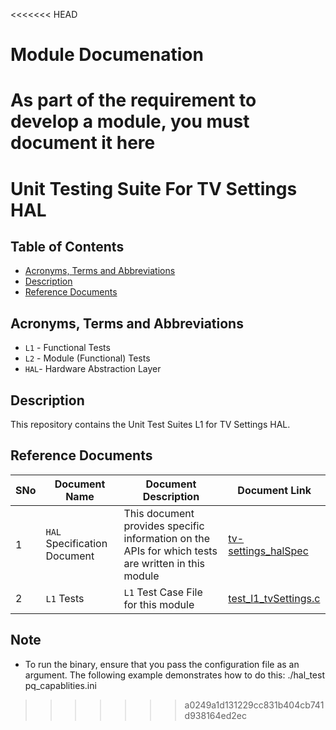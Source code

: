 <<<<<<< HEAD
# Module Documenation

As part of the requirement to develop a module, you must document it here
=======
# Unit Testing Suite For TV Settings HAL

## Table of Contents

- [Acronyms, Terms and Abbreviations](#acronyms-terms-and-abbreviations)
- [Description](#description)
- [Reference Documents](#reference-documents)

## Acronyms, Terms and Abbreviations

- `L1` - Functional Tests
- `L2` - Module (Functional) Tests
- `HAL`- Hardware Abstraction Layer

## Description

This repository contains the Unit Test Suites L1 for TV Settings HAL.

## Reference Documents

<!-- Need to update links to point to correct repo -->
|SNo|Document Name|Document Description|Document Link|
|---|-------------|--------------------|-------------|
|1|`HAL` Specification Document|This document provides specific information on the APIs for which tests are written in this module|[tv-settings_halSpec](https://github.com/comcast-sky/rdk-components-hal-tvsettings/blob/develop/docs/pages/tv-settings_halSpec.md "tv-settings_halSpec" )|
|2|`L1` Tests | `L1` Test Case File for this module | [test_l1_tvSettings.c]( https://github.com/comcast-sky/rdk-components-haltest-tvsettings/blob/master/src/test_l1_tvsettings.c         "test_l1_tvSettings.c" )|

## Note

- To run the binary, ensure that you pass the configuration file as an argument. The following example demonstrates how to do this:                             ./hal_test pq_capablities.ini
>>>>>>> a0249a1d131229cc831b404cb741d938164ed2ec
